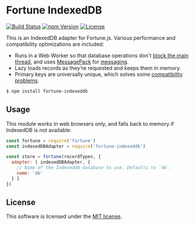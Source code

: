 # Fortune IndexedDB

[![Build Status](https://img.shields.io/travis/fortunejs/fortune-indexeddb/master.svg?style=flat-square)](https://travis-ci.org/fortunejs/fortune-indexeddb)
[![npm Version](https://img.shields.io/npm/v/fortune-indexeddb.svg?style=flat-square)](https://www.npmjs.com/package/fortune-indexeddb)
[![License](https://img.shields.io/npm/l/fortune-indexeddb.svg?style=flat-square)](https://raw.githubusercontent.com/fortunejs/fortune-indexeddb/master/LICENSE)

This is an IndexedDB adapter for Fortune.js. Various performance and compatibility optimizations are included:

- Runs in a Web Worker so that database operations don't [block the main thread](https://nolanlawson.com/2015/09/29/indexeddb-websql-localstorage-what-blocks-the-dom/), and uses [MessagePack](http://msgpack.org) for [messaging](https://developer.mozilla.org/en/docs/Web/API/Worker/postMessage).
- Lazy loads records as they're requested and keeps them in memory.
- Primary keys are universally unique, which solves some [compatibility problems](https://www.raymondcamden.com/2014/09/25/IndexedDB-on-iOS-8-Broken-Bad).

```sh
$ npm install fortune-indexeddb
```


## Usage

This module works in web browsers only, and falls back to memory if IndexedDB is not available:

```js
const fortune = require('fortune')
const indexedDBAdapter = require('fortune-indexeddb')

const store = fortune(recordTypes, {
  adapter: [ indexedDBAdapter, {
    // Name of the IndexedDB database to use. Defaults to `db`.
    name: 'db'
  } ]
})
```


## License

This software is licensed under the [MIT license](https://raw.githubusercontent.com/fortunejs/fortune-indexeddb/master/LICENSE).
